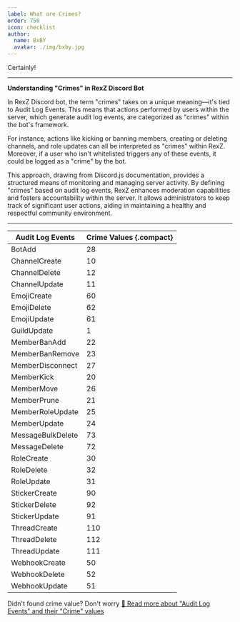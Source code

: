 ```yaml
---
label: What are Crimes?
order: 750
icon: checklist
author:
  name: BxBY
  avatar: ./img/bxby.jpg
---
```


Certainly!

---

**Understanding "Crimes" in RexZ Discord Bot**

In RexZ Discord bot, the term "crimes" takes on a unique meaning—it's tied to Audit Log Events. This means that actions performed by users within the server, which generate audit log events, are categorized as "crimes" within the bot's framework.

For instance, actions like kicking or banning members, creating or deleting channels, and role updates can all be interpreted as "crimes" within RexZ. Moreover, if a user who isn't whitelisted triggers any of these events, it could be logged as a "crime" by the bot.

This approach, drawing from Discord.js documentation, provides a structured means of monitoring and managing server activity. By defining "crimes" based on audit log events, RexZ enhances moderation capabilities and fosters accountability within the server. It allows administrators to keep track of significant user actions, aiding in maintaining a healthy and respectful community environment.

---

Audit Log Events   | Crime Values {.compact}
---    | ---
BotAdd | 28
ChannelCreate | 10
ChannelDelete | 12
ChannelUpdate | 11
EmojiCreate | 60
EmojiDelete | 62
EmojiUpdate | 61
GuildUpdate | 1
MemberBanAdd | 22
MemberBanRemove | 23
MemberDisconnect | 27
MemberKick | 20
MemberMove | 26
MemberPrune | 21
MemberRoleUpdate | 25
MemberUpdate | 24
MessageBulkDelete | 73
MessageDelete | 72
RoleCreate | 30
RoleDelete | 32
RoleUpdate | 31
StickerCreate | 90
StickerDelete | 92
StickerUpdate | 91
ThreadCreate | 110
ThreadDelete | 112
ThreadUpdate | 111
WebhookCreate | 50
WebhookDelete | 52
WebhookUpdate | 51

Didn't found crime value? Don't worry [:link: Read more about "Audit Log Events" and their "Crime" values](https://discord-api-types.dev/api/discord-api-types-v10/enum/AuditLogEvent)